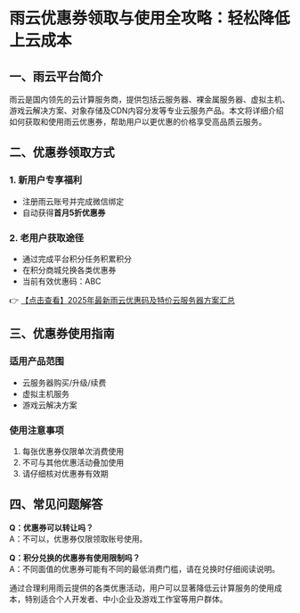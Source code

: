 # 雨云优惠券领取与使用全攻略：轻松降低上云成本

## 一、雨云平台简介
雨云是国内领先的云计算服务商，提供包括云服务器、裸金属服务器、虚拟主机、游戏云解决方案、对象存储及CDN内容分发等专业云服务产品。本文将详细介绍如何获取和使用雨云优惠券，帮助用户以更优惠的价格享受高品质云服务。

## 二、优惠券领取方式
### 1. 新用户专享福利
- 注册雨云账号并完成微信绑定
- 自动获得**首月5折优惠券**

### 2. 老用户获取途径
- 通过完成平台积分任务积累积分
- 在积分商城兑换各类优惠券
- 当前有效优惠码：ABC

👉 [【点击查看】2025年最新雨云优惠码及特价云服务器方案汇总](https://bit.ly/RainYun)

## 三、优惠券使用指南
### 适用产品范围
- 云服务器购买/升级/续费
- 虚拟主机服务
- 游戏云解决方案

### 使用注意事项
1. 每张优惠券仅限单次消费使用
2. 不可与其他优惠活动叠加使用
3. 请仔细核对优惠券有效期

## 四、常见问题解答
**Q：优惠券可以转让吗？**  
A：不可以，优惠券仅限领取账号使用。

**Q：积分兑换的优惠券有使用限制吗？**  
A：不同面值的优惠券可能有不同的最低消费门槛，请在兑换时仔细阅读说明。

通过合理利用雨云提供的各类优惠活动，用户可以显著降低云计算服务的使用成本，特别适合个人开发者、中小企业及游戏工作室等用户群体。